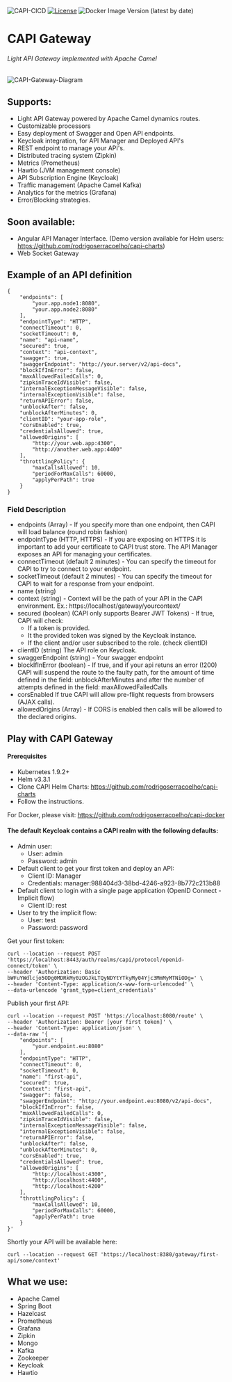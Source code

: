 ![CAPI-CICD](https://github.com/rodrigoserracoelho/capi-gateway/workflows/CAPI-CICD/badge.svg?branch=master)
[![License](https://img.shields.io/badge/License-Apache%202.0-blue.svg)](https://opensource.org/licenses/Apache-2.0)
![Docker Image Version (latest by date)](https://img.shields.io/docker/v/surisoft/capi-gateway)

# CAPI Gateway
###### Light API Gateway implemented with Apache Camel

![CAPI-Gateway-Diagram](https://surisoft.io/assets/images/CAPI-Gateway-white.png)

## Supports:
* Light API Gateway powered by Apache Camel dynamics routes.
* Customizable processors
* Easy deployment of Swagger and Open API endpoints.
* Keycloak integration, for API Manager and Deployed API's
* REST endpoint to manage your API's.
* Distributed tracing system (Zipkin)
* Metrics (Prometheus)
* Hawtio (JVM management console)
* API Subscription Engine (Keycloak)
* Traffic management (Apache Camel Kafka)
* Analytics for the metrics (Grafana) 
* Error/Blocking strategies.

## Soon available:
* Angular API Manager Interface. (Demo version available for Helm users: https://github.com/rodrigoserracoelho/capi-charts)
* Web Socket Gateway

## Example of an API definition

    {
    	"endpoints": [
    		"your.app.node1:8080",
    		"your.app.node2:8080"
    	],
    	"endpointType": "HTTP",
    	"connectTimeout": 0,
    	"socketTimeout": 0,
    	"name": "api-name",
    	"secured": true,
    	"context": "api-context",
    	"swagger": true,
    	"swaggerEndpoint": "http://your.server/v2/api-docs",
    	"blockIfInError": false,
    	"maxAllowedFailedCalls": 0,
    	"zipkinTraceIdVisible": false,
    	"internalExceptionMessageVisible": false,
    	"internalExceptionVisible": false,
    	"returnAPIError": false,
    	"unblockAfter": false,
    	"unblockAfterMinutes": 0,
    	"clientID": "your-app-role",
    	"corsEnabled": true,
    	"credentialsAllowed": true,
    	"allowedOrigins": [
    		"http://your.web.app:4300",
    		"http://another.web.app:4400"
    	],
    	"throttlingPolicy": {
    		"maxCallsAllowed": 10,
    		"periodForMaxCalls": 60000,
    		"applyPerPath": true
    	}
    }
### Field Description

 * endpoints (Array) - If you specify more than one endpoint, then CAPI will load balance (round robin fashion)
 * endpointType (HTTP, HTTPS) - If you are exposing on HTTPS it is important to add your certificate to CAPI trust store. The API Manager exposes an API for managing your certificates.
 * connectTimeout (default 2 minutes) - You can specify the timeout for CAPI to try to connect to your endpoint.
 * socketTimeout (default 2 minutes) - You can specify the timeout for CAPI to wait for a response from your endpoint.
 * name (string) 
 * context (string) - Context will be the path of your API in the CAPI environment. Ex.: https://localhost/gateway/yourcontext/
 * secured (boolean) (CAPI only supports Bearer JWT Tokens) - If true, CAPI will check:
    * If a token is provided.
    * It the provided token was signed by the Keycloak instance.
    * If the client and/or user subscribed to the role. (check clientID)
 * clientID (string) The API role on Keycloak.
 * swaggerEndpoint (string) - Your swagger endpoint
 * blockIfInError (boolean) - If true, and if your api retuns an error (!200) CAPI will suspend the route to the faulty path, for the amount of time defined in the field: unblockAfterMinutes and after the number of attempts defined in the field: maxAllowedFailedCalls
 * corsEnabled  If true CAPI will allow pre-flight requests from browsers (AJAX calls). 
 * allowedOrigins (Array) - If CORS is enabled then calls will be allowed to the declared origins.
 
## Play with CAPI Gateway

#### Prerequisites
  * Kubernetes 1.9.2+
  * Helm v3.3.1
  * Clone CAPI Helm Charts: https://github.com/rodrigoserracoelho/capi-charts
  * Follow the instructions.
  
For Docker, please visit: https://github.com/rodrigoserracoelho/capi-docker

#### The default Keycloak contains a CAPI realm with the following defaults:
 * Admin user: 
   * User: admin
   * Password: admin
 * Default client to get your first token and deploy an API: 
   * Client ID: Manager
   * Credentials: manager:988404d3-38bd-4246-a923-8b772c213b88
 * Default client to login with a single page application (OpenID Connect - Implicit flow)
   * Client ID: rest
 * User to try the implicit flow:
   * User: test
   * Password: password    

Get your first token:
````
curl --location --request POST 'https://localhost:8443/auth/realms/capi/protocol/openid-connect/token' \
--header 'Authorization: Basic bWFuYWdlcjo5ODg0MDRkMy0zOGJkLTQyNDYtYTkyMy04Yjc3MmMyMTNiODg=' \
--header 'Content-Type: application/x-www-form-urlencoded' \
--data-urlencode 'grant_type=client_credentials'
````
Publish your first API:
````
curl --location --request POST 'https://localhost:8080/route' \
--header 'Authorization: Bearer [your first token]' \
--header 'Content-Type: application/json' \
--data-raw '{
    "endpoints": [
        "your.endpoint.eu:8080"
    ],
    "endpointType": "HTTP",
    "connectTimeout": 0,
    "socketTimeout": 0,
    "name": "first-api",
    "secured": true,
    "context": "first-api",
    "swagger": false,
    "swaggerEndpoint": "http://your.endpoint.eu:8080/v2/api-docs",
    "blockIfInError": false,
    "maxAllowedFailedCalls": 0,
    "zipkinTraceIdVisible": false,
    "internalExceptionMessageVisible": false,
    "internalExceptionVisible": false,
    "returnAPIError": false,
    "unblockAfter": false,
    "unblockAfterMinutes": 0,
    "corsEnabled": true,
    "credentialsAllowed": true,
    "allowedOrigins": [
        "http://localhost:4300",
        "http://localhost:4400",
        "http://localhost:4200"
    ],
    "throttlingPolicy": {
        "maxCallsAllowed": 10,
        "periodForMaxCalls": 60000,
        "applyPerPath": true
    }
}'
````
Shortly your API will be available here:
````
curl --location --request GET 'https://localhost:8380/gateway/first-api/some/context'
````
   
## What we use:
* Apache Camel
* Spring Boot
* Hazelcast
* Prometheus
* Grafana
* Zipkin
* Mongo
* Kafka
* Zookeeper
* Keycloak
* Hawtio